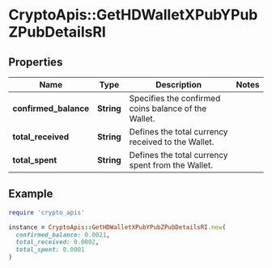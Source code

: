 # CryptoApis::GetHDWalletXPubYPubZPubDetailsRI

## Properties

| Name | Type | Description | Notes |
| ---- | ---- | ----------- | ----- |
| **confirmed_balance** | **String** | Specifies the confirmed coins balance of the Wallet. |  |
| **total_received** | **String** | Defines the total currency received to the Wallet. |  |
| **total_spent** | **String** | Defines the total currency spent from the Wallet. |  |

## Example

```ruby
require 'crypto_apis'

instance = CryptoApis::GetHDWalletXPubYPubZPubDetailsRI.new(
  confirmed_balance: 0.0021,
  total_received: 0.0002,
  total_spent: 0.0001
)
```

